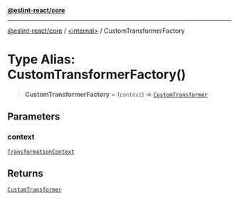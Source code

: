 [**@eslint-react/core**](../../README.md)

***

[@eslint-react/core](../../README.md) / [\<internal\>](../README.md) / CustomTransformerFactory

# Type Alias: CustomTransformerFactory()

> **CustomTransformerFactory** = (`context`) => [`CustomTransformer`](../interfaces/CustomTransformer.md)

## Parameters

### context

[`TransformationContext`](../interfaces/TransformationContext.md)

## Returns

[`CustomTransformer`](../interfaces/CustomTransformer.md)
